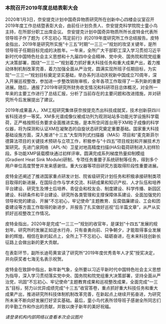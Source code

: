 <h3 class="text-center">本院召开2019年度总结表彰大会 </h3>

[title]: <> (本院召开2019年度总结表彰大会)
[time]: <> (2020-01-04)

2020年1月3日，奈安提克计划中国奇异物质研究所在创新中心四楼会议室召开2019年度工作总结暨表彰大会，由前任计划负责人、奈安提克科学院院士童小鸟主持，在所部分职工出席会议。
奈安提克计划中国奇异物质所所长皮特金代表所领导班子作了题为《不忘初心 笃定前行》的2019年度研究所工作总结报告。皮特金指出，2019年是研究所实施“十三五”时期“一三三一”规划的攻坚关键年，是所领导班子任期目标完成的决胜年。一年来，全所广大干部职工深入学习贯彻习近平新时代中国特色社会主义思想和十九届四中全会精神、党中央、国务院和院党组重大决策部署，围绕“一三三一”规划着力抓好重大科技任务和重大成果产出，着力推动体制机制改革完善，着力加强全面从严治党，圆满实现所班子任期目标，为实现“一三三一”规划目标奠定坚实基础，举办系列活动庆祝新中国成立70周年，深入开展巡视整改，参加进一步整改销账审核，全年各项工作取得了一系列新的重要进展。随后，通报了2019年研究所财务收支情况和科研项目总体概况，对全所一年来的主要工作进行了总结汇报，分析了当前存在的主要问题和改进措施，并对研究所今后发展提出了建议。

2019年成果喜人，XM工程研究集体获奈按提克杰出科技成就奖，技术创新获四川省科技进步一等奖。XM多光谱成像仪被成功列为观测站站多功能光学设施科学载荷，正严格按照任务要求全面推进实施，是本所空间首台用于XM粒子成像的科学仪器，将为探测和认证XM在凝聚态的自旋状态研究奠定重要基础。国家重大科技基础设施方面，深入推进“十三五”大型阵列式扫描器（MAS）项目和“麦克斯菲尔德算法项目的关键技术预研与立项工作，积极参与“十四五”项目规划和开展技术方案研究。先进门泉网络（APL-N）卫星对地高精度扫描(HAS)载荷研制进入初样阶段。多功能XMP装载模块通过初样评审。圆满完成系列梯度热量抑制模组(Gradient Heat Sink Module)研制、专项任务重要子系统研制等任务，得到多个用户单位高度赞誉并发来感谢信。重大仪器等项目研究方面取得阶段性重要进展。

皮特金还阐述了推进国家重点研发计划、院省级研究计划任务和积极承接研制类项目取得的新进展，在国际合作与学术交流、科研成果和知识产权、人才队伍和培养平台建设、研究生及博士后培养、青促会和校友会、制度建设、科学传播、新园区建设、科研条件和平台建设、研究所各类管理和支撑保障体系建设、全面加强党的领导和党的建设、开展“不忘初心，牢记使命”主题教育、反腐倡廉建设、工会和团委建设等方面工作取得的新进步，并报告了扎实做好巡视“后半篇文章”，从严从实抓好巡视整改工作情况。

皮特金指出，2020年是完成“一三三一”规划的收官年，是谋划“十四五”发展的规划年。研究所的发展正如逆水行舟，只有奋勇向前、只争朝夕，才能取得事业发展新的辉煌。相信在新的起点上，全所上下不忘初心、砥砺奋进，在未来科技创新长征路上会做出新的更大贡献。

在表彰环节，副所长迪苟黄宣读了研究所“2019年度优秀青年人才奖”授奖决定，并向获奖者七海无名表示祝贺。

皮特金在致辞中指出，新年新气象，全所要以习近平新时代中国特色社会主义思想为指导，深入学习贯彻落实党中央、国务院和院党组重大决策部署，坚持全面从严治党，巩固“不忘初心、牢记使命”主题教育成果和巡视整改成果，全面完成“一三五”目标，努力以优异成绩完成“十三五”收官答卷，重点抓好重大科技任务和重大成果产出，推进研究所科技体制机制改革完善，在新起点上继续开拓奋进，为研究所未来不断向好发展打好坚实基础。最后，童小鸟代表所领导班子感谢全所同志们的辛勤工作和作出的贡献，并致以庚子新年的美好祝福。

*请登录机构内部网络以查看本次会议图片*

